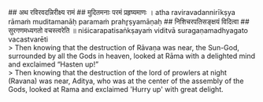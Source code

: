 <section>
<section data-markdown>
## अथ रविरवदन्निरीक्ष्य रामं
## मुदितमनाः परमं प्रहृष्यमाणः ।
atha raviravadannirīkṣya rāmaṁ
muditamanāḥ paramaṁ prahr̥ṣyamāṇaḥ
## निशिचरपतिसङ्क्षयं विदित्वा
## सुरगणमध्यगतो वचस्त्वरेति ॥
niśicarapatisaṅkṣayaṁ viditvā
suragaṇamadhyagato vacastvarēti
</section>
<section data-markdown>
> Then knowing that the destruction of Rāvaṇa was near, the Sun-God, surrounded by all the Gods in heaven, looked at Rāma with a delighted mind and exclaimed “Hasten up!”
</section>
<section data-markdown>
> Then knowing that the destruction of the lord of prowlers at night (Ravana) was near, Aditya, who was at the center of the assembly of the Gods, looked at Rama and exclaimed 'Hurry up' with great delight.
</section>
</section>
